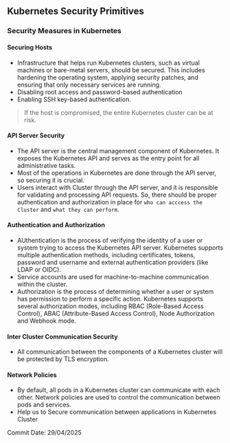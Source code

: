 ## Kubernetes Security Primitives

### Security Measures in Kubernetes

#### Securing Hosts

- Infrastructure that helps run Kubernetes clusters, such as virtual machines or bare-metal servers, should be secured. This includes hardening the operating system, applying security patches, and ensuring that only necessary services are running.
- Disabling root access and password-based authentication
- Enabling SSH key-based authentication.

> If the host is compromised, the entire Kubernetes cluster can be at risk.

#### API Server Security

- The API server is the central management component of Kubernetes. It exposes the Kubernetes API and serves as the entry point for all administrative tasks.
- Most of the operations in Kubernetes are done through the API server, so securing it is crucial.
- Users interact with Cluster through the API server, and it is responsible for validating and processing API requests. So, there should be proper authentication and authorization in place for `who can acccess the Cluster` and `what they can perform`.

#### Authentication and Authorization

- AUthentication is the process of verifying the identity of a user or system trying to access the Kubernetes API server. Kubernetes supports multiple authentication methods, including certificates, tokens, password and username and external authentication providers (like LDAP or OIDC).
- Service accounts are used for machine-to-machine communication within the cluster. 
- Authorization is the process of determining whether a user or system has permission to perform a specific action. Kubernetes supports several authorization modes, including RBAC (Role-Based Access Control), ABAC (Attribute-Based Access Control), Node Authorization and Webhook mode.

#### Inter Cluster Communication Security

- All communication between the components of a Kubernetes cluster will be protected by TLS encryption. 

#### Network Policies

- By default, all pods in a Kubernetes cluster can communicate with each other. Network policies are used to control the communication between pods and services.
- Help us to Secure communication between applications in Kubernetes Cluster

Commit Date: 29/04/2025
